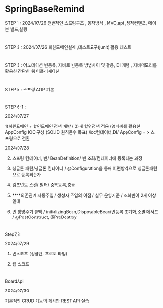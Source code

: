 # SpringBaseRemind
STEP 1 : 2024/07/26 전반적인 스프링구조 , 동작방식 , MVC,api ,정적컨텐츠, 메이븐 빌드,실행
#
STEP 2 : 2024/07/26 회원도메인설계 ,테스트도구(junit) 활용 테스트
#
STEP 3 : 어노테이션 빈등록, 자바로 빈등록 방법차이 및 활용, DI 개념 , 자바메모리를 활용한 간단한 웹 어플리케이션

#
STEP 5 : 스프링 AOP 기본

#
STEP 6-1  :



2024/07/27



1)회원도메인 + 할인도메인 정책 개발 / 2)새 할인정책 적용 /3)자바를 활용한 AppConfig  IOC 구성 (SOLID 원칙준수 목표) /Ioc컨테이너,DI/ AppConfig = > 스프링으로 전환



2024/07/28


2) 스프링 컨테이너, 빈/ BeanDefinition/ 빈 조회/컨테이너에 등록되는 과정 


3) 싱글톤 패턴/싱글톤 컨테이너 / @Configuration을 통해 어떤방식으로 싱글톤패턴으로 등록되는가


4) 컴포넌트 스캔/ 필터/ 중복등록,충돌


5) ****의존관계 자동주입 / 생성자 주입의 이점 / 실무 운영기준 / 조회빈이 2개 이상일떄


6) 빈 생명주기 콜백 / initializingBean,DisposableBean/빈등록  초기화,소멸 메서드 / @PostConstruct, @PreDestroy


#
Step7,8



2024/07/29



1)  빈스코프 (싱글턴, 프로토 타입)

 
2) 웹 스코프


#
 BoardApi 



 2024/07/30


 기본적인 CRUD 기능의 게시판  REST API 실습

   
